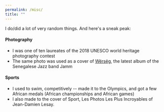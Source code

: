 ```yaml
---
permalink: /misc/
title: ""
---
```


I do/did a lot of very random things. And here's a sneak peak: 

#### Photography 
* I was one of ten laureates of the 2018 UNESCO world heritage photography contest
* The same photo was used as a cover of [Wërsëg](https://www.musikbi.com/set/839-werseg), the latest album of the Senegalese Jazz band Jamm  

#### Sports
* I used to swim, competitively -- made it to the Olympics, and got a few African medals (African championships and African games) 
* I also made to the cover of Sport, Les Photos Les Plus Incroyables of Jean-Damien Lesay. 